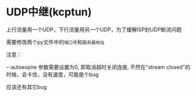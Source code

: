 # UDP中继(kcptun)

上行流量用一个UDP，下行流量用另一个UDP，为了缓解ISP封UDP断流问题

需要修改两个py文件中的`端口号`和`服务器地址`

注意：

  --autoexpire 参数需要设置为0, 即取消超时关闭连接, 不然在"stream closed"的时候，会卡住，没有速度，可能是个bug
  

应该还有其它bug
